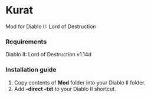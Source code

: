 # Kurat
Mod for Diablo II: Lord of Destruction

### Requirements
Diablo II: Lord of Destruction v1.14d

### Installation guide
1. Copy contents of **Mod** folder into your Diablo II folder.
2. Add **-direct -txt** to your Diablo II shortcut.
